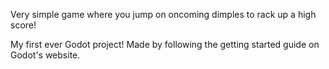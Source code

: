 Very simple game where you jump on oncoming dimples to rack up a high score!


My first ever Godot project! Made by following the getting started guide on Godot's website. 
